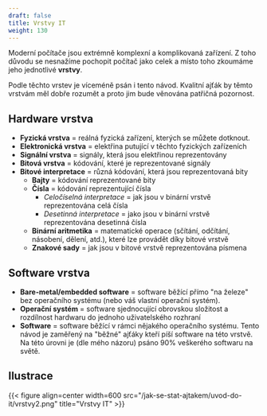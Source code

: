 ```yaml
---
draft: false
title: Vrstvy IT
weight: 130
---
```


Moderní počítače jsou extrémně komplexní a komplikovaná zařízení. Z toho důvodu se nesnažíme pochopit počítač jako celek a místo toho zkoumáme jeho jednotlivé **vrstvy**.

Podle těchto vrstev je víceméně psán i tento návod. Kvalitní ajťák by těmto vrstvám měl dobře rozumět a proto jim bude věnována patřičná pozornost.

## Hardware vrstva

- **Fyzická vrstva** = reálná fyzická zařízení, kterých se můžete dotknout.
- **Elektronická vrstva** = elektřina putující v těchto fyzických zařízeních
- **Signální vrstva** = signály, která jsou elektřinou reprezentovány
- **Bitová vrstva** = kódování, které je reprezentované signály
- **Bitové interpretace** = různá kódování, která jsou reprezentovaná bity 
  - **Bajty** = kódování reprezentované bity
  - **Čísla** = kódování reprezentující čísla
    - *Celočíselná interpretace* = jak jsou v binární vrstvě reprezentována celá čísla
    - *Desetinná interpretace* = jako jsou v binární vrstvě reprezentována desetinná čísla  
  - **Binární aritmetika** = matematické operace (sčítání, odčítání, násobení, dělení, atd.), které lze provádět díky bitové vrstvě
  - **Znakové sady** = jak jsou v bitové vrstvě reprezentována písmena 


## Software vrstva
- **Bare-metal/embedded software** = software běžící přímo "na železe" bez operačního systému (nebo váš vlastní operační systém).
- **Operační systém** = software sjednocující obrovskou složitost a rozdílnost hardwaru do jednoho uživatelského rozhraní
- **Software** = software běžící v rámci nějakého operačního systému. Tento návod je zaměřený na "běžné" ajťáky kteří píší software na této vrstvě. Na této úrovni je (dle mého názoru) psáno 90% veškerého softwaru na světě.

## Ilustrace

{{< figure align=center width=600 src="/jak-se-stat-ajtakem/uvod-do-it/vrstvy2.png" title="Vrstvy IT" >}}